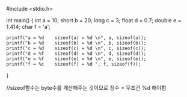 #include <stdio.h>

int main()
{
    int a = 10;
    short b = 20;
    long c = 3;
    float d = 0.7;
    double e = 1.414;
    char f = 'a';
    
    

    printf("a = %d    sizeof(a) = %d \n", a, sizeof(a));
    printf("b = %d    sizeof(b) = %d \n", b, sizeof(b));
    printf("c = %d    sizeof(c) = %d \n", c, sizeof(c));
    printf("d = %f    sizeof(d) = %d \n", d, sizeof(d)); 
    printf("e = %f    sizeof(e) = %d \n", e, sizeof(e));
    printf("f = %c    sizeof(f) = %d ", f, sizeof(f));
}

//sizeof함수는 byte수를 계산해주는 것이므로 정수 = 무조건 %d 해야함

